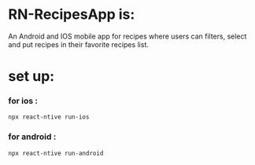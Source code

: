 # RN-RecipesApp is:
An Android and IOS mobile app for recipes where users can filters, select and put recipes in their favorite recipes list.
# set up:
### for ios :
  `npx react-ntive run-ios`

### for android :
  `npx react-ntive run-android`
  
